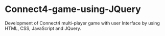 # Connect4-game-using-JQuery
Development of Connect4 multi-player game with user Interface by using HTML, CSS, JavaScript and JQuery.
